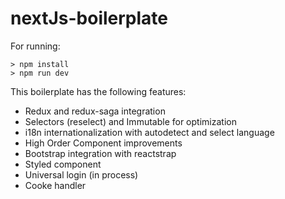 # nextJs-boilerplate

For running:
```
> npm install
> npm run dev
```
This boilerplate has the following features:

- Redux and redux-saga integration
- Selectors (reselect) and Immutable for optimization
- i18n internationalization with autodetect and select language
- High Order Component improvements
- Bootstrap integration with reactstrap
- Styled component
- Universal login (in process)
- Cooke handler

